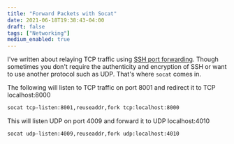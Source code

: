 ```yaml
---
title: "Forward Packets with Socat"
date: 2021-06-18T19:38:43-04:00
draft: false
tags: ["Networking"]
medium_enabled: true
---
```


I've written about relaying TCP traffic using [SSH port forwarding](/blog/sshlocalportforwarding/). Though sometimes you don't require the authenticity and encryption of SSH or want to use another protocol such as UDP. That's where `socat` comes in.

The following will listen to TCP traffic on port 8001 and redirect it to TCP localhost:8000

```bash
socat tcp-listen:8001,reuseaddr,fork tcp:localhost:8000
```

This will listen UDP on port 4009 and forward it to UDP localhost:4010

```bash
socat udp-listen:4009,reuseaddr,fork udp:localhost:4010
```